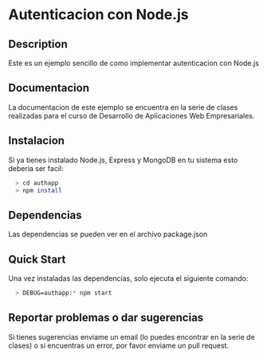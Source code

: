# Autenticacion con Node.js

## Description
Este es un ejemplo sencillo de como implementar autenticacion con Node.js


## Documentacion
La documentacion de este ejemplo se encuentra en la serie de clases realizadas
para el curso de Desarrollo de Aplicaciones Web Empresariales.


## Instalacion
Si ya tienes instalado Node.js, Express y MongoDB en tu sistema esto deberia ser
facil:

```bash
  > cd authapp
  > npm install
```


## Dependencias
Las dependencias se pueden ver en el archivo package.json


## Quick Start
Una vez instaladas las dependencias, solo ejecuta el siguiente comando:

```bash
  > DEBUG=authapp:* npm start
```


## Reportar problemas o dar sugerencias
Si tienes sugerencias enviame un email (lo puedes encontrar en la serie de
clases) o si encuentras un error, por favor enviame un pull request.
